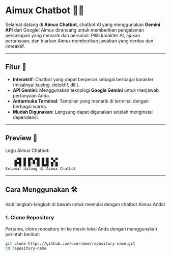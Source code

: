 # Aimux Chatbot 🚀🤖

Selamat datang di **Aimux Chatbot**, chatbot AI yang menggunakan **Gemini API** dari Google! Aimux dirancang untuk memberikan pengalaman percakapan yang menarik dan personal. Pilih karakter AI, ajukan pertanyaan, dan biarkan Aimux memberikan jawaban yang cerdas dan interaktif.

---

## Fitur 🎯

- **Interaktif**: Chatbot yang dapat berperan sebagai berbagai karakter (misalnya: kucing, detektif, dll.).
- **API Gemini**: Menggunakan teknologi **Google Gemini** untuk menjawab pertanyaan Anda.
- **Antarmuka Terminal**: Tampilan yang menarik di terminal dengan berbagai warna.
- **Mudah Digunakan**: Langsung dapat digunakan setelah menginstal dependensi.

---

## Preview 🌟

Logo Aimux Chatbot:

        ▄▀█ █ █▀▄▀█ █░█ ▀▄▀
        █▀█ █ █░▀░█ █▄█ █░█
    Selamat datang di Aimux Chatbot


---

## Cara Menggunakan 🛠️

Ikuti langkah-langkah di bawah untuk memulai dengan chatbot Aimux Anda!

### 1. **Clone Repository**
Pertama, clone repository ini ke mesin lokal Anda dengan menggunakan perintah berikut:

```bash
git clone https://github.com/username/repository-name.git
cd repository-name
